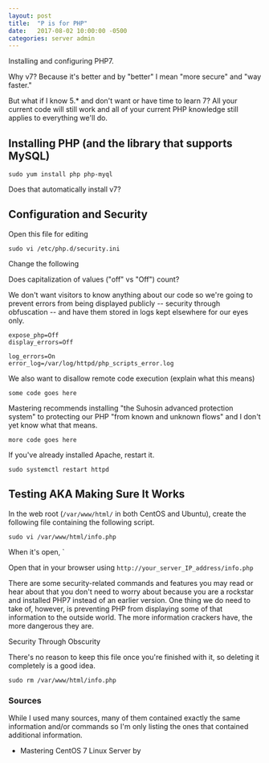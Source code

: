 ```yaml
---
layout: post
title:  "P is for PHP"
date:   2017-08-02 10:00:00 -0500
categories: server admin
---
```

Installing and configuring PHP7.

Why v7?
Because it's better and by "better" I mean "more secure" and "way faster."

But what if I know 5.* and don't want or have time to learn 7?
All your current code will still work and all of your current PHP knowledge still applies to everything we'll do.

## Installing PHP (and the library that supports MySQL)

`sudo yum install php php-myql`

Does that automatically install v7?

## Configuration and Security

Open this file for editing

`sudo vi /etc/php.d/security.ini`

Change the following

Does capitalization of values ("off" vs "Off") count?

We don't want visitors to know anything about our code so we're going to prevent errors from being displayed publicly -- security through obfuscation -- and have them stored in logs kept elsewhere for our eyes only.

    expose_php=Off
    display_errors=Off

    log_errors=On
    error_log=/var/log/httpd/php_scripts_error.log

We also want to disallow remote code execution (explain what this means)

`some code goes here`

Mastering recommends installing "the Suhosin advanced protection system" to protecting our PHP "from known and unknown flows" and I don't yet know what that means.

`more code goes here`

If you've already installed Apache, restart it.

`sudo systemctl restart httpd`

## Testing AKA Making Sure It Works
In the web root (`/var/www/html/` in both CentOS and Ubuntu), create the following file containing the following script.

`sudo vi /var/www/html/info.php`

When it's open, 
`<?php phpinfo(); ?>

Open that in your browser using
`http://your_server_IP_address/info.php`

There are some security-related commands and features you may read or hear about that you don't need to worry about because you are a rockstar and installed PHP7 instead of an earlier version. One thing we do need to take of, however, is preventing PHP from displaying some of that information to the outside world. The more information crackers have, the more dangerous they are. 

Security Through Obscurity

There's no reason to keep this file once you're finished with it, so deleting it completely is a good idea.

`sudo rm /var/www/html/info.php`

### Sources

While I used many sources, many of them contained exactly the same information and/or commands so I'm only listing the ones that contained additional information.

* Mastering CentOS 7 Linux Server by 